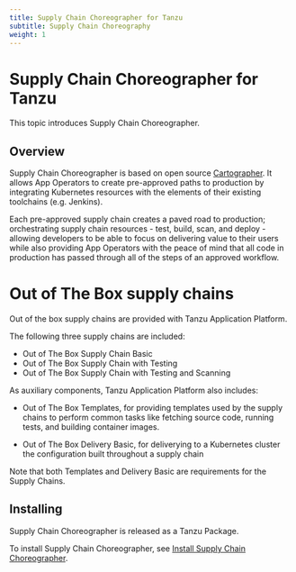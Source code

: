 ```yaml
---
title: Supply Chain Choreographer for Tanzu
subtitle: Supply Chain Choreography
weight: 1
---
```


# Supply Chain Choreographer for Tanzu

This topic introduces Supply Chain Choreographer.

## Overview

Supply Chain Choreographer is based on open source [Cartographer](https://cartographer.sh/docs/).
It allows App Operators to create pre-approved paths to production by integrating Kubernetes 
resources with the elements of their existing toolchains (e.g. Jenkins).

Each pre-approved supply chain creates a paved road to production; orchestrating supply chain 
resources - test, build, scan, and deploy - allowing developers to be able to focus on 
delivering value to their users while also providing App Operators with the peace of mind that 
all code in production has passed through all of the steps of an approved workflow.

# Out of The Box supply chains

Out of the box supply chains are provided with Tanzu Application Platform.

The following three supply chains are included:

- Out of The Box Supply Chain Basic
- Out of The Box Supply Chain with Testing
- Out of The Box Supply Chain with Testing and Scanning

As auxiliary components, Tanzu Application Platform also includes:

- Out of The Box Templates, for providing templates used by the supply chains
  to perform common tasks like fetching source code, running tests, and
  building container images.

- Out of The Box Delivery Basic, for deliverying to a Kubernetes cluster the
  configuration built throughout a supply chain

Note that both Templates and Delivery Basic are requirements for the Supply
Chains. 

## Installing

Supply Chain Choreographer is released as a Tanzu Package.

To install Supply Chain Choreographer, see [Install Supply Chain Choreographer](../install-components.md#install-scc).
